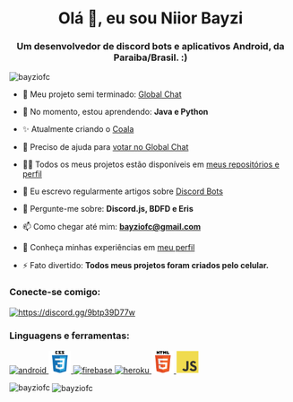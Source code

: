 <h1 align="center">Olá 👋, eu sou Niior Bayzi</h1>
<h3 align="center">Um desenvolvedor de discord bots e aplicativos Android, da Paraiba/Brasil. :)</h3>

<p align="left"> <img src="https://komarev.com/ghpvc/?username=bayziofc&label=Profile%20views&color=0e75b6&style=flat" alt="bayziofc" /> </p>

- 🔭 Meu projeto semi terminado: [Global Chat](https://discord.com/api/oauth2/authorize?client_id=803482003869663273&permissions=446713679425&scope=bot)

- 🌱 No momento, estou aprendendo: **Java e Python**

- ✨ Atualmente criando o [Coala](https://github.com/Bayziofc)

- 🤝 Preciso de ajuda para [votar no Global Chat](https://wumposbotlist.glitch.me/bot/803482003869663273)

- 👨‍💻 Todos os meus projetos estão disponíveis em [meus repositórios e perfil](https://github.com/Bayziofc)

- 📝 Eu escrevo regularmente artigos sobre [Discord Bots](https://github.com/Bayziofc)

- 💬 Pergunte-me sobre: **Discord.js, BDFD e Eris**

- 📫 Como chegar até mim: **bayziofc@gmail.com**

- 📄 Conheça minhas experiências em [meu perfil](https://github.com/Bayziofc)

- ⚡ Fato divertido: **Todos meus projetos foram criados pelo celular.**

<h3 align="left">Conecte-se comigo:</h3>
<p align="left">
<a href="https://discord.gg/https://discord.gg/9btp39D77w" target="blank"><img align="center" src="https://raw.githubusercontent.com/rahuldkjain/github-profile-readme-generator/master/src/images/icons/Social/discord.svg" alt="https://discord.gg/9btp39D77w" height="30" width="40" /></a>
</p>

<h3 align="left">Linguagens e ferramentas:</h3>
<p align="left"> <a href="https://developer.android.com" target="_blank" rel="noreferrer"> <img src="https://www.vectorlogo.zone/util/preview.html?image=/logos/android/android-icon.svg" alt="android" width="40" height="40"/> </a> <a href="https://www.w3schools.com/css/" target="_blank" rel="noreferrer"> <img src="https://raw.githubusercontent.com/devicons/devicon/master/icons/css3/css3-original-wordmark.svg" alt="css3" width="40" height="40"/> </a> <a href="https://firebase.google.com/" target="_blank" rel="noreferrer"> <img src="https://www.vectorlogo.zone/logos/firebase/firebase-icon.svg" alt="firebase" width="40" height="40"/> </a> <a href="https://heroku.com" target="_blank" rel="noreferrer"> <img src="https://www.vectorlogo.zone/logos/heroku/heroku-icon.svg" alt="heroku" width="40" height="40"/> </a> <a href="https://www.w3.org/html/" target="_blank" rel="noreferrer"> <img src="https://raw.githubusercontent.com/devicons/devicon/master/icons/html5/html5-original-wordmark.svg" alt="html5" width="40" height="40"/> </a> <a href="https://developer.mozilla.org/en-US/docs/Web/JavaScript" target="_blank" rel="noreferrer"> <img src="https://raw.githubusercontent.com/devicons/devicon/master/icons/javascript/javascript-original.svg" alt="javascript" width="40" height="40"/> </a> </p>

<p><img align="left" src="https://github-readme-stats.vercel.app/api/top-langs?username=bayziofc&show_icons=true&locale=en&layout=compact" alt="bayziofc" /></p>

<p>&nbsp;<img align="center" src="https://github-readme-stats.vercel.app/api?username=bayziofc&show_icons=true&locale=en" alt="bayziofc" /></p>

